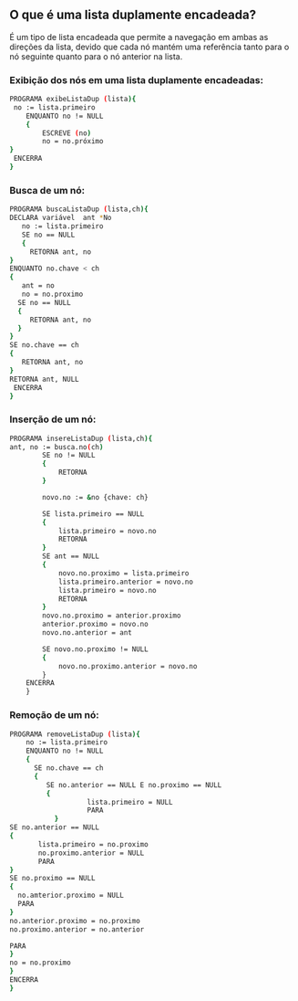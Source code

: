 ## O que é uma lista duplamente encadeada?
É um tipo de lista encadeada que permite a navegação em ambas as direções da lista, devido que cada nó mantém uma referência tanto para o nó seguinte quanto para o nó anterior na lista.

### Exibição dos nós em uma lista duplamente encadeadas:
```sh
PROGRAMA exibeListaDup (lista){
 no := lista.primeiro
    ENQUANTO no != NULL 
    {
        ESCREVE (no)
        no = no.próximo 
}
 ENCERRA
}
```
### Busca de um nó:
```sh
PROGRAMA buscaListaDup (lista,ch){
DECLARA variável  ant *No
   no := lista.primeiro
   SE no == NULL 
   {
     RETORNA ant, no
}
ENQUANTO no.chave < ch 
{
   ant = no
   no = no.proximo
  SE no == NULL 
  {
     RETORNA ant, no 
  }
}
SE no.chave == ch 
{
   RETORNA ant, no
}
RETORNA ant, NULL
 ENCERRA 
}
```
### Inserção de um nó:
```sh
PROGRAMA insereListaDup (lista,ch){
ant, no := busca.no(ch)
        SE no != NULL
        {
            RETORNA
        }

        novo.no := &no {chave: ch}

        SE lista.primeiro == NULL
        {
            lista.primeiro = novo.no
            RETORNA
        }
        SE ant == NULL
        {
            novo.no.proximo = lista.primeiro
            lista.primeiro.anterior = novo.no
            lista.primeiro = novo.no
            RETORNA
        }
        novo.no.proximo = anterior.proximo
	    anterior.proximo = novo.no
	    novo.no.anterior = ant

	    SE novo.no.proximo != NULL
        {
		    novo.no.proximo.anterior = novo.no
	    } 
    ENCERRA
    }
```
### Remoção de um nó:
```sh
PROGRAMA removeListaDup (lista){
    no := lista.primeiro
    ENQUANTO no != NULL 
    {
      SE no.chave == ch 
      {
         SE no.anterior == NULL E no.proximo == NULL 
         {
                   lista.primeiro = NULL
                   PARA
           }
SE no.anterior == NULL 
{
       lista.primeiro = no.proximo
       no.proximo.anterior = NULL
       PARA
}
SE no.proximo == NULL 
{
  no.amterior.proximo = NULL
  PARA
}
no.anterior.proximo = no.proximo
no.proximo.anterior = no.anterior

PARA
}
no = no.proximo
}
ENCERRA
}
```